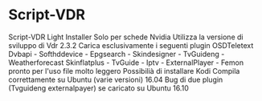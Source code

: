# Script-VDR
Script-VDR Light Installer
Solo per schede Nvidia
Utilizza la versione di sviluppo di Vdr 2.3.2
Carica esclusivamente i seguenti plugin OSDTeletext 
Dvbapi - Softhddevice - Epgsearch - Skindesigner - TvGuideng - Weatherforecast 
Skinflatplus - TvGuide - Iptv - ExternalPlayer - Femon
pronto per l'uso file molto leggero
Possibilià di installare Kodi
Compila correttamente su Ubuntu (varie versioni) 16.04 
Bug di due plugin (Tvguideng  externalpayer) se caricato su Ubuntu 16.10
